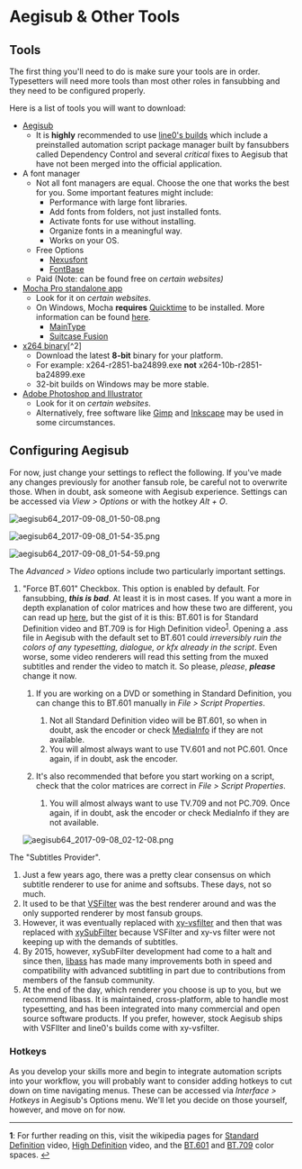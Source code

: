 # Aegisub & Other Tools

## Tools

The first thing you'll need to do is make sure your tools are in order.
Typesetters will need more tools than most other roles in fansubbing and
they need to be configured properly.

Here is a list of tools you will want to download:

  - [Aegisub][]
      - It is **highly** recommended to use [line0's builds][] which
        include a preinstalled automation script package manager built
        by fansubbers called Dependency Control and several *critical*
        fixes to Aegisub that have not been merged into the official
        application.
  - A font manager
      - Not all font managers are equal. Choose the one that works the
        best for you. Some important features might include:
          - Performance with large font libraries.
          - Add fonts from folders, not just installed fonts.
          - Activate fonts for use without installing.
          - Organize fonts in a meaningful way.
          - Works on your OS.
      - Free Options
          - [Nexusfont][]
          - [FontBase][]
      - Paid (Note: can be found free on *certain websites)*
  - [Mocha Pro standalone app](https://www.imagineersystems.com/products/mocha-pro/)
      - Look for it on *certain websites*.
      - On Windows, Mocha **requires**
        [Quicktime](https://support.apple.com/kb/DL837?locale=en_US) to
        be installed. More information can be found
        [here](http://www.imagineersystems.com/support/support-faq/#quicktime-on-windows).
          - [MainType][]
          - [Suitcase Fusion][]
  - [x264 binary][][^2]
      - Download the latest **8-bit** binary for your platform.
      - For example: x264-r2851-ba24899.exe
        **not** x264-10b-r2851-ba24899.exe
      - 32-bit builds on Windows may be more stable.
  - [Adobe Photoshop and Illustrator][]
      - Look for it on *certain websites*.
      - Alternatively, free software like
        [Gimp][] and
        [Inkscape][] may be used in some
        circumstances.

[Aegisub]: http://www.aegisub.org
[Nexusfont]: http://www.xiles.net
[FontBase]: http://fontba.se
[MainType]: http://www.high-logic.com/font-manager/maintype.html
[Suitcase Fusion]: https://www.extensis.com/products/font-management/suitcase-fusion/
[Mocha Pro standalone app]: https://www.imagineersystems.com/products/mocha-pro/
[Quicktime]: https://support.apple.com/kb/DL837?locale=en_US
[quicktimeFAQ]: http://www.imagineersystems.com/support/support-faq/#quicktime-on-windows
[Blender]: https://www.blender.org/download/
[x264 binary]: https://download.videolan.org/x264/binaries/
[Adobe Photoshop and Illustrator]: http://www.adobe.com/creativecloud.html
[Gimp]: https://www.gimp.org
[Inkscape]: https://inkscape.org/en/
[line0's builds]: https://files.line0.eu/builds/Aegisub/

## Configuring Aegisub

For now, just change your settings to reflect the following. If you've
made any changes previously for another fansub role, be careful not to
overwrite those. When in doubt, ask someone with Aegisub experience.
Settings can be accessed via *View \> Options* or with the hotkey *Alt +
O*.

![aegisub64\_2017-09-08\_01-50-08.png](images/cnvimage100.png)

![aegisub64\_2017-09-08\_01-54-35.png](images/cnvimage101.png)

![aegisub64\_2017-09-08\_01-54-59.png](images/cnvimage102.png)

The *Advanced \> Video* options include two particularly important
settings.

1.  "Force BT.601" Checkbox. This option is enabled by default. For
    fansubbing, ***this is bad***. At least it is in most cases. If you
    want a more in depth explanation of color matrices and how these two
    are different, you can read up
    [here][bt601-vs-bt709],
    but the gist of it is this: BT.601 is for Standard Definition video
    and BT.709 is for High Definition video<sup name="a1">[1](#fn1)</sup>.
    Opening a .ass file in
    Aegisub with the default set to BT.601 could *irreversibly ruin the
    colors of any typesetting, dialogue, or kfx already in the script*.
    Even worse, some video renderers will read this setting from the
    muxed subtitles and render the video to match it. So
    please, *please*, ***please*** change it now.

    1.  If you are working on a DVD or something in Standard Definition,
        you can change this to BT.601 manually in *File \> Script
        Properties*.

        1.  Not all Standard Definition video will be BT.601, so when in
            doubt, ask the encoder or check
            [MediaInfo][] if they are
            not available.
        2.  You will almost always want to use TV.601 and not PC.601.
            Once again, if in doubt, ask the encoder.

    2.  It's also recommended that before you start working on a script,
        check that the color matrices are correct in *File \> Script
        Properties*.

        1.  You will almost always want to use TV.709 and not PC.709.
            Once again, if in doubt, ask the encoder or
            check MediaInfo if
            they are not available.

    ![aegisub64\_2017-09-08\_02-12-08.png](images/cnvimage103.png)

[Standard Definition]: https://en.wikipedia.org/wiki/Standard-definition_television
[High Definition]: https://en.wikipedia.org/wiki/High-definition_video
[BT.601]: https://en.wikipedia.org/wiki/Rec._601
[BT.709]: https://en.wikipedia.org/wiki/Rec._709

[bt601-vs-bt709]: http://blog.maxofs2d.net/post/148346073513/bt601-vs-bt709
[MediaInfo]: https://mediaarea.net/en/MediaInfo

The "Subtitles Provider".

1.  Just a few years ago, there was a pretty clear consensus on which
    subtitle renderer to use for anime and softsubs. These days, not so
    much.
2.  It used to be that
    [VSFilter][] was
    the best renderer around and was the only supported renderer by most
    fansub groups.
3.  However, it was eventually replaced
    with [xy-vsfilter][] and
    then that was replaced
    with [xySubFilter][]
    because VSFilter and xy-vs filter were not keeping up with the
    demands of subtitles.
4.  By 2015, however, xySubFilter development had come to a halt and
    since then, [libass][] has made many
    improvements both in speed and compatibility with advanced
    subtitling in part due to contributions from members of the fansub
    community.
5.  At the end of the day, which renderer you choose is up to you, but
    we recommend libass. It is maintained, cross-platform, able to handle
    most typesetting, and has been integrated into many commercial and
    open source software products. If you prefer, however, stock Aegisub
    ships with VSFIlter and line0's builds come with xy-vsfilter.

[libass]: https://github.com/libass/libass
[VSFilter]: https://sourceforge.net/projects/guliverkli/files/VSFilter/
[xy-vsfilter]: https://forum.doom9.org/showthread.php?t=168282
[xySubFilter]: https://forum.doom9.org/showthread.php?t=168282

### Hotkeys

As you develop your skills more and begin to integrate automation
scripts into your workflow, you will probably want to consider adding
hotkeys to cut down on time navigating menus. These can be accessed via
*Interface \> Hotkeys* in Aegisub's Options menu. We'll let you decide
on those yourself, however, and move on for now.

***

<b name="fn1">1</b>: For further reading on this, visit the wikipedia pages for
[Standard Definition][] video, [High Definition][] video, and the [BT.601][]
and [BT.709][] color spaces. [↩](#a1)
